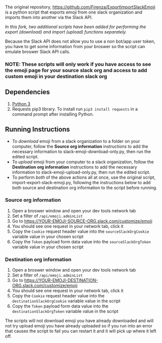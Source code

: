 The original repository, https://github.com/Firenza/ExportImportSlackEmoji is a python script that exports emoji from one slack organization and imports them into another via the Slack API.

_In this fork, two additional scripts have been added for performing the export (download) and import (upload) functions separately._

Because the Slack API does not allow you to use a non bot/app user token, you have to get some information from your broswer so the script can emulate broswer Slack API calls.

### NOTE: These scripts will only work if you have access to see the emoji page for your source slack org and access to add custom emoji in your destination slack org

## Dependencies

1. [Python 3](https://www.python.org/downloads/)
1. Requests pip3 library.  To install run `pip3 install requests` in a command prompt after installing Python.


## Running Instructions

- To _download_ emoji from a slack organization to a folder on your computer, follow the **Source org information** instructions to add the necessary information to slack-emoji-download-only.py, then run the edited script.
- To _upload_ emoji from your computer to a slack organization, follow the **Destination org information** instructions to add the necessary information to slack-emoji-upload-only.py, then run the edited script.
- To perform _both_ of the above actions all at once, use the original script, import-export-slack-emoji.py, following the instructions below to add both source and destination org information to the script before running.

### Source org information
1. Open a broswer window and open your dev tools network tab
1. Set a filter of `/api/emoji.adminList`
1. Go to https://YOUR-EMOJI-SOURCE-ORG.slack.com/customize/emoji
1. You should see one request in your network tab, click it
1. Copy the `Cookie` request header value into the `sourceSlackOrgCookie` variable value in your chosen script
1. Copy the `Token` payload form data value into the  `sourceSlackOrgToken` variable value in your chosen script

### Destination org information
1. Open a broswer window and open your dev tools network tab
1. Set a filter of `/api/emoji.adminList`
1. Go to https://YOUR-EMOJI-DESTINATION-ORG.slack.com/customize/emoji
1. You should see one request in your network tab, click it
1. Copy the `Cookie` request header value into the `destinationSlackOrgCookie` variable value in the script
1. Copy the `Token` payload form data value into the `destinationSlackOrgToken` variable value in the script

The scripts will not download emoji you have already downloaded and will not try upload emoji you have already uploaded so if you run into an error that causes the script to fail you can restart it and it will pick up where it left off. 
